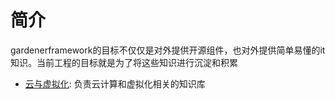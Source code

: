 # 简介

gardenerframework的目标不仅仅是对外提供开源组件，也对外提供简单易懂的it知识。当前工程的目标就是为了将这些知识进行沉淀和积累

* [云与虚拟化](%E4%BA%91%E4%B8%8E%E8%99%9A%E6%8B%9F%E5%8C%96): 负责云计算和虚拟化相关的知识库

